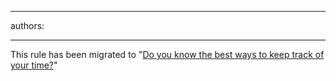

---
authors:

---




<span class='intro'> This rule&#160;has been migrated&#160;to &quot;<a href="/Pages/keep-track-of-your-time.aspx">​Do you know the best ways to keep track of your time?</a>​​&quot;​<br> </span>




